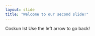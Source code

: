 ```yaml
---
layout: slide
title: "Welcome to our second slide!"
---
```

Coskun Ist
Use the left arrow to go back!
